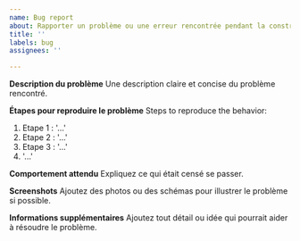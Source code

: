```yaml
---
name: Bug report
about: Rapporter un problème ou une erreur rencontrée pendant la construction
title: ''
labels: bug
assignees: ''

---
```


**Description du problème**
Une description claire et concise du problème rencontré. 

**Étapes pour reproduire le problème**
Steps to reproduce the behavior:
1. Etape 1 : '...'
2. Etape 2 : '...'
3. Etape 3 : '...'
4. '...'

**Comportement attendu**
Expliquez ce qui était censé se passer.

**Screenshots**
Ajoutez des photos ou des schémas pour illustrer le problème si possible.

**Informations supplémentaires**
Ajoutez tout détail ou idée qui pourrait aider à résoudre le problème.
